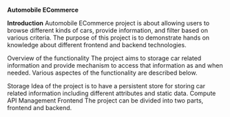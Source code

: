 **Automobile ECommerce**

**Introduction**
Automobile ECommerce project is about allowing users to browse different kinds of cars, provide information, and filter based on various criteria. The purpose of this project is to demonstrate hands on knowledge about different frontend and backend technologies. 

Overview of the functionality
The project aims to storage car related information and provide mechanism to access that information as and when needed. Various aspectes of the functionality are described below.

Storage
Idea of the project is to have a persistent store for storing car related information including different attributes and static data.
Compute
API Management
Frontend
The project can be divided into two parts, frontend and backend. 

